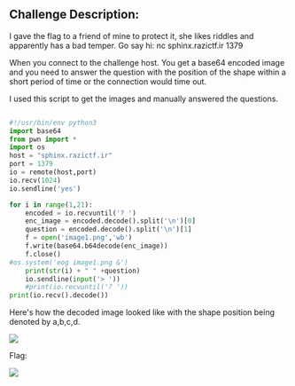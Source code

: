 ## Challenge Description:

I gave the flag to a friend of mine to protect it, she likes riddles and apparently has a bad temper. Go say hi: nc sphinx.razictf.ir 1379

When you connect to the challenge host. You get a base64 encoded image and you need to answer the question with the position of the shape 
within a short period of time or the connection would time out.

I used this script to get the images and manually answered the questions.

```py

#!/usr/bin/env python3
import base64
from pwn import *
import os
host = "sphinx.razictf.ir"
port = 1379
io = remote(host,port)
io.recv(1024)
io.sendline('yes')

for i in range(1,21):
    encoded = io.recvuntil('? ')
    enc_image = encoded.decode().split('\n')[0]
    question = encoded.decode().split('\n')[1]
    f = open('image1.png','wb')
    f.write(base64.b64decode(enc_image))
    f.close()
#os.system('eog image1.png &')
    print(str(i) + " " +question)
    io.sendline(input('> '))
    #print(io.recvuntil('? '))
print(io.recv().decode())

```
Here's how the decoded image looked like with the shape position being denoted by a,b,c,d.

![](https://github.com/fr334aks/RaziCTF-Writeups/blob/main/misc/sphinx/image1.png)

Flag:

![](https://github.com/fr334aks/RaziCTF-Writeups/blob/main/misc/sphinx/flag.png)
